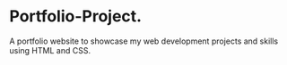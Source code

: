 # Portfolio-Project.
A portfolio website to showcase my web development projects and skills using HTML and CSS.
